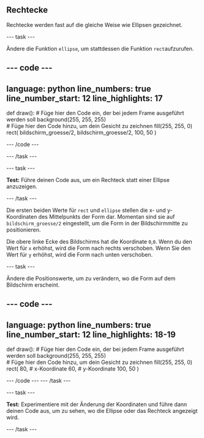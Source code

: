 ## Rechtecke

Rechtecke werden fast auf die gleiche Weise wie Ellipsen gezeichnet.

--- task ---

Ändere die Funktion `ellipse`, um stattdessen die Funktion `rect`aufzurufen.

--- code ---
---
language: python
line_numbers: true
line_number_start: 12
line_highlights: 17
---

def draw():
    # Füge hier den Code ein, der bei jedem Frame ausgeführt werden soll
    background(255, 255, 255)  
    # Füge hier den Code hinzu, um dein Gesicht zu zeichnen
    fill(255, 255, 0) 
    rect(
        bildschirm_groesse/2, 
        bildschirm_groesse/2, 
        100, 
        50
    )  
  
--- /code ---

--- /task ---

--- task ---

**Test:** Führe deinen Code aus, um ein Rechteck statt einer Ellipse anzuzeigen.

--- /task ---

Die ersten beiden Werte für `rect` und `ellipse` stellen die x- und y-Koordinaten des Mittelpunkts der Form dar. Momentan sind sie auf `bildschirm_groesse/2` eingestellt, um die Form in der Bildschirmmitte zu positionieren.

Die obere linke Ecke des Bildschirms hat die Koordinate `0`,`0`. Wenn du den Wert für `x` erhöhst, wird die Form nach rechts verschoben. Wenn Sie den Wert für `y` erhöhst, wird die Form nach unten verschoben.


--- task ---

Ändere die Positionswerte, um zu verändern, wo die Form auf dem Bildschirm erscheint.

--- code ---
---
language: python
line_numbers: true
line_number_start: 12
line_highlights: 18-19
---

def draw():
    # Füge hier den Code ein, der bei jedem Frame ausgeführt werden soll
    background(255, 255, 255)  
    # Füge hier den Code hinzu, um dein Gesicht zu zeichnen
    fill(255, 255, 0) 
    rect(
        80, # x-Koordinate
        60, # y-Koordinate
        100, 
        50
    )  
  
--- /code ---
--- /task ---

--- task ---

**Test:** Experimentiere mit der Änderung der Koordinaten und führe dann deinen Code aus, um zu sehen, wo die Ellipse oder das Rechteck angezeigt wird.

--- /task ---